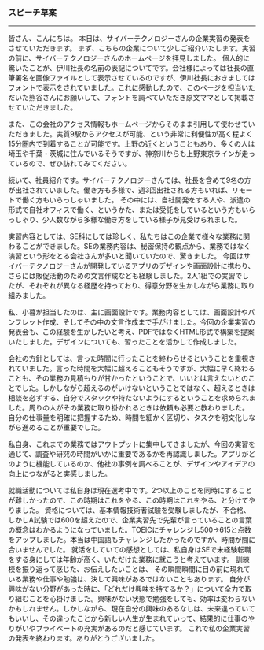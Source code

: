 ### スピーチ草案
---
皆さん、こんにちは。
本日は、サイバーテクノロジーさんの企業実習の発表をさせていただきます。
まず、こちらの企業について少しご紹介いたします。実習の前に、サイバーテクノロジーさんのホームページを拝見しました。
個人的に驚いたことが、伊川社長の名前の表記についてです。会社様によっては社長の直筆署名を画像ファイルとして表示させているのですが、伊川社長におきましてはフォントで表示をされていました。これに感動したので、このページを担当いただいた熊谷さんにお願いして、フォントを調べていただき原文ママとして掲載させていただきました。

また、この会社のアクセス情報もホームページからそのまま引用して使わせていただきました。実質9駅からアクセスが可能、という非常に利便性が高く程よく15分圏内で到着することが可能です。上野の近くということもあり、多くの人は埼玉や千葉・茨城に住んでいるそうですが、神奈川からも上野東京ラインが走っているので、ぜひ訪れてみてください。

続いて、社員紹介です。サイバーテクノロジーさんでは、社長を含めて9名の方が出社されていました。働き方も多様で、週3回出社される方もいれば、リモートで働く方もいらっしゃいました。
その中には、自社開発をする人や、派遣の形式で自社オフィスで働く、というかた、または受託をしているという方もいらっしゃり、少人数ながら多様な働き方をしている様子が見受けられました。

実習内容としては、SE科にしては珍しく、私たちはこの企業で様々な業務に関わることができました。SEの業務内容は、秘密保持の観点から、業務ではなく演習という形をとる会社さんが多いと聞いていたので、驚きました。
今回はサイバーテクノロジーさんが開発しているアプリのデザインや画面設計に携わり、さらには販促活動のための文言作成なども経験しました。2人1組での実習でしたが、それぞれが異なる経歴を持っており、得意分野を生かしながら業務に取り組みました。

私、小暮が担当したのは、主に画面設計です。業務内容としては、画面設計やパンフレット作成、そしてその中の文言作成まで手がけました。今回の企業実習の発表会も、この経験を生かしたいと考え、PDFではなくHTML形式で構築を提案いたしました。デザインについても、習ったことを活かして作成しました。

会社の方針としては、言った時間に行ったことを終わらせるということを重視されていました。言った時間を大幅に超えることもそうですが、大幅に早く終わることも、その業務の見積もりが甘かったということで、いいとは言えないとのことでした。しかしながら超えるのがいけないということではなく、超えるときは相談を必ずする、自分でスタックや持たないようにするということを求められました。周りの人がその業務に取り掛かれるときは依頼も必要と教わりました。
自分の仕事量を明確に把握するため、時間を細かく区切り、タスクを明文化しながら進めることが重要でした。

私自身、これまでの業務ではアウトプットに集中してきましたが、今回の実習を通じて、調査や研究の時間がいかに重要であるかを再認識しました。アプリがどのように機能しているのか、他社の事例を調べることが、デザインやアイデアの向上につながると実感しました。

就職活動については私自身は現在選考中です。2つ以上のことを同時にすることが難しかったので、この時期はこれをやる、この時期はこれをやる、と分けてやりました。
資格については、基本情報技術者試験を受験しましたが、不合格、しかしA試験では600を超えたので、企業実習先で先輩が言っていることの言葉の概念はわかるようになっていました。TOEICにチャレンジし500→615と点数をアップしました。本当は中国語もチャレンジしたかったのですが、時間が間に合いませんでした。
就活をしていての感想としては、私自身はSEで未経験転職をする身にしては年齢が高く、いただけた業務に就こうと考えています。
訓練校を振り返って感じた、お伝えしたいことは、
その瞬間瞬間に目の前に現れている業務や仕事や勉強は、決して興味があるではないこともあります。
自分が興味がない分野があった時に、「どれだけ興味を持てるか？」について全力で取り組むことを心掛けました。興味がない状態で勉強をしても、効率は変わらないかもしれません。しかしながら、現在自分の興味のあるなしは、未来違っていてもいいし、その違ったことから新しい人生が生まれていって、結果的に仕事のやりがいやプライベートの充実があるのだと感じています。
これで私の企業実習の発表を終わります。ありがとうございました。
